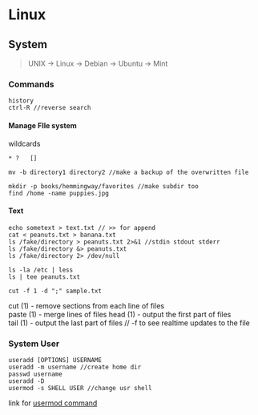 # Linux   

## System

>UNIX -> Linux -> Debian -> Ubuntu -> Mint 

### Commands

```
history
ctrl-R //reverse search
```
#### Manage FIle system
wildcards

`
 *
 ?  
 []
`

```
mv -b directory1 directory2 //make a backup of the overwritten file

mkdir -p books/hemmingway/favorites //make subdir too
find /home -name puppies.jpg

```
#### Text
```
echo sometext > text.txt // >> for append
cat < peanuts.txt > banana.txt
ls /fake/directory > peanuts.txt 2>&1 //stdin stdout stderr
ls /fake/directory &> peanuts.txt
ls /fake/directory 2> /dev/null

ls -la /etc | less 
ls | tee peanuts.txt

cut -f 1 -d ";" sample.txt
```
cut (1)              - remove sections from each line of files  
paste (1)            - merge lines of files
head (1)             - output the first part of files  
tail (1)             - output the last part of files // -f to see realtime updates to the file


### System User 

```
useradd [OPTIONS] USERNAME
useradd -m username //create home dir  
passwd username
useradd -D
usermod -s SHELL USER //change usr shell

```
link for [usermod command](https://linuxize.com/post/usermod-command-in-linux/)
